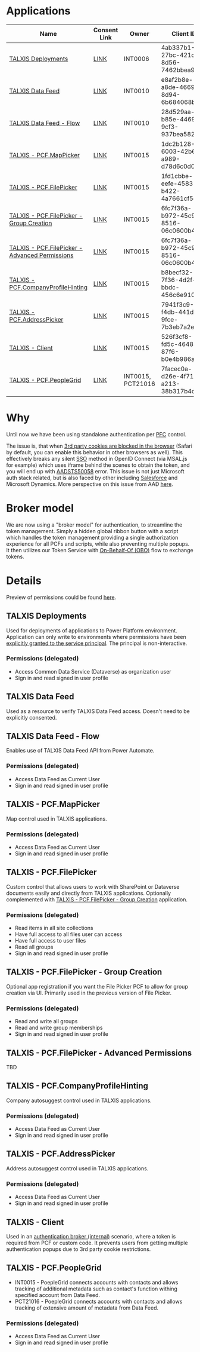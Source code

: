 
# Applications

| Name | Consent Link | Owner | Client ID |
| - | - | - | - |
| [TALXIS Deployments](#talxis-deployments) | [LINK](https://talxis.com/add-deployment-app) | INT0006 | 4ab337b1-27bc-421d-8d56-7462bbea9831
| [TALXIS Data Feed](#talxis-data-feed) | [LINK](https://login.microsoftonline.com/common/adminconsent?client_id=e8af2b8e-a8de-4669-8d94-6b684068beef) | INT0010 | e8af2b8e-a8de-4669-8d94-6b684068beef
| [TALXIS Data Feed - Flow](#talxis-data-feed---flow) | [LINK](https://talxis.com/add-connectors-app) | INT0010 | 28d529aa-b85e-4469-9cf3-937bea582555
| [TALXIS - PCF.MapPicker](#talxis---pcfmappicker) | [LINK](https://login.microsoftonline.com/common/adminconsent?client_id=1dc2b128-6003-42b6-a989-d78d6c0d0a5c) | INT0015 | 1dc2b128-6003-42b6-a989-d78d6c0d0a5c
| [TALXIS - PCF.FilePicker](#talxis---pcffilepicker) | [LINK](https://talxis.com/add-dms-app) | INT0015 | 1fd1cbbe-eefe-4583-b422-4a7661cf5c60
| [TALXIS - PCF.FilePicker - Group Creation](#talxis---pcffilepicker---group-creation) | [LINK](https://login.microsoftonline.com/common/adminconsent?client_id=6fc7f36a-b972-45c9-8516-06c0600b4183) | INT0015 | 6fc7f36a-b972-45c9-8516-06c0600b4183
| [TALXIS - PCF.FilePicker - Advanced Permissions](#talxis---pcffilepicker---advanced-permissions) | [LINK](https://login.microsoftonline.com/common/adminconsent?client_id=a6631d2e-c9f0-4327-ba73-5fc8cb87a037) | INT0015 | 6fc7f36a-b972-45c9-8516-06c0600b4183
| [TALXIS - PCF.CompanyProfileHinting](#talxis---pcfcompanyprofilehinting) | [LINK](https://talxis.com/add-controls-app) | INT0015 | b8becf32-7f36-4d2f-bbdc-456c6e910405
| [TALXIS - PCF.AddressPicker](#talxis---pcfaddresspicker) | [LINK](https://login.microsoftonline.com/common/adminconsent?client_id=7941f3c9-f4db-441d-9fce-7b3eb7a2ef10) | INT0015 | 7941f3c9-f4db-441d-9fce-7b3eb7a2ef10
| [TALXIS - Client](#talxis---client) | [LINK](https://login.microsoftonline.com/common/adminconsent?client_id=526f3cf8-fd5c-4648-87f6-b0e4b986acdb) | INT0015 | 526f3cf8-fd5c-4648-87f6-b0e4b986acdb
| [TALXIS - PCF.PeopleGrid](#talxis---pcfpeoplegrid) | [LINK](https://login.microsoftonline.com/common/adminconsent?client_id=7facec0a-d26e-4f71-a213-38b317b4dfe0) | INT0015, PCT21016 | 7facec0a-d26e-4f71-a213-38b317b4dfe0

# Why
Until now we have been using standalone authentication per [PFC](https://netwiseglobal.com/blog/2024/03/15/what_are_pcf_components_and_how_do_they_help_users_and_developers/) control. 

The issue is, that when [3rd party cookies are blocked in the browser](https://cookie-script.com/all-you-need-to-know-about-third-party-cookies.html) (Safari by default, you can enable this behavior in other browsers as well). This effectively breaks any silent [SSO](https://gatekeeperhelp.zendesk.com/hc/en-us/articles/1500003649281-What-is-Silent-Authentication) method in OpenID Connect (via MSAL.js for example) which uses iframe behind the scenes to obtain the token, and you will end up with [AADSTS50058](https://github.com/AzureAD/microsoft-authentication-library-for-js/issues/4782) error.
This issue is not just Microsoft auth stack related, but is also faced by other including [Salesforce](https://help.salesforce.com/s/articleView?id=sf.external_identity_login_considerations.htm&type=5) and Microsoft Dynamics. More perspective on this issue from AAD [here](https://learn.microsoft.com/en-us/azure/active-directory/develop/reference-third-party-cookies-spas).

# Broker model
We are now using a "broker model" for authentication, to streamline the token management. Simply a hidden global ribbon button with a script which handles the token management providing a single authorization experience for all PCFs and scripts, while also preventing multiple popups. It then utilizes our Token Service with [On-Behalf-Of (OBO)](https://learn.microsoft.com/en-us/entra/identity-platform/v2-oauth2-on-behalf-of-flow) flow  to exchange tokens.

# Details
Preview of permissions could be found [here](https://learn.microsoft.com/en-us/graph/permissions-reference).
## TALXIS Deployments

Used for deployments of applications to Power Platform environment. Application can only write to environments where permissions have been [explicitly granted to the service principal](https://learn.microsoft.com/en-us/power-platform/admin/manage-application-users). The principal is non-interactive.

### Permissions (delegated)
* Access Common Data Service (Dataverse) as organization user
* Sign in and read signed in user profile

## TALXIS Data Feed

Used as a resource to verify TALXIS Data Feed access. Doesn't need to be explicitly consented.

## TALXIS Data Feed - Flow

Enables use of TALXIS Data Feed API from Power Automate.

### Permissions (delegated)
* Access Data Feed as Current User
* Sign in and read signed in user profile

## TALXIS - PCF.MapPicker

Map control used in TALXIS applications.

### Permissions (delegated)
* Access Data Feed as Current User
* Sign in and read signed in user profile

## TALXIS - PCF.FilePicker

Custom control that allows users to work with SharePoint or Dataverse documents easily and directly from TALXIS applications. Optionally complemented with [TALXIS - PCF.FilePicker - Group Creation](#talxis---pcffilepicker---group-creation) application.

### Permissions (delegated)
* Read items in all site collections
* Have full access to all files user can access
* Have full access to user files
* Read all groups
* Sign in and read signed in user profile

## TALXIS - PCF.FilePicker - Group Creation

Optional app registration if you want the File Picker PCF to allow for group creation via UI. Primarily used in the previous version of File Picker.

### Permissions (delegated)
* Read and write all groups
* Read and write group memberships
* Sign in and read signed in user profile

## TALXIS - PCF.FilePicker - Advanced Permissions

TBD

## TALXIS - PCF.CompanyProfileHinting

Company autosuggest control used in TALXIS applications.

### Permissions (delegated)
* Access Data Feed as Current User
* Sign in and read signed in user profile

## TALXIS - PCF.AddressPicker

Address autosuggest control used in TALXIS applications.

### Permissions (delegated)
* Access Data Feed as Current User
* Sign in and read signed in user profile

## TALXIS - Client

Used in an [authentication broker (internal)](https://dev.azure.com/thenetworg/INT0015/_wiki/wikis/INT0015.wiki/4301/Authentication-Flow?anchor=authentication-broker) scenario, where a token is required from PCF or custom code. It prevents users from getting multiple authentication popups due to 3rd party cookie restrictions.

## TALXIS - PCF.PeopleGrid

* INT0015 - PoepleGrid connects accounts with contacts and allows tracking of additional metadata such as contact's function withing specified account from Data Feed.
* PCT21016 - PoepleGrid connects accounts with contacts and allows tracking of extensive amount of metadata from Data Feed.

### Permissions (delegated)
* Access Data Feed as Current User
* Sign in and read signed in user profile
